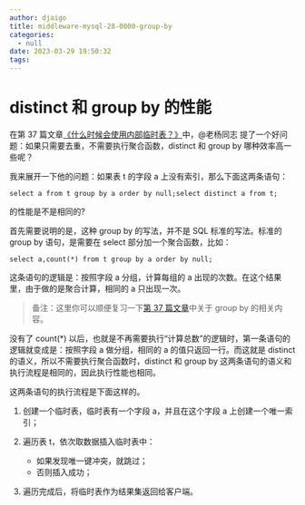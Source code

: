 ```yaml
---
author: djaigo
title: middleware-mysql-28-0000-group-by
categories:
  - null
date: 2023-03-29 19:50:32
tags:
---
```


# distinct 和 group by 的性能

在第 37 篇文章[《什么时候会使用内部临时表？》](https://time.geekbang.org/column/article/80477)中，@老杨同志 提了一个好问题：如果只需要去重，不需要执行聚合函数，distinct 和 group by 哪种效率高一些呢？

我来展开一下他的问题：如果表 t 的字段 a 上没有索引，那么下面这两条语句：

```
select a from t group by a order by null;select distinct a from t;
```

的性能是不是相同的?

首先需要说明的是，这种 group by 的写法，并不是 SQL 标准的写法。标准的 group by 语句，是需要在 select 部分加一个聚合函数，比如：

```
select a,count(*) from t group by a order by null;
```

这条语句的逻辑是：按照字段 a 分组，计算每组的 a 出现的次数。在这个结果里，由于做的是聚合计算，相同的 a 只出现一次。

> 备注：这里你可以顺便复习一下[第 37 篇文章](https://time.geekbang.org/column/article/80477)中关于 group by 的相关内容。

没有了 count(*) 以后，也就是不再需要执行“计算总数”的逻辑时，第一条语句的逻辑就变成是：按照字段 a 做分组，相同的 a 的值只返回一行。而这就是 distinct 的语义，所以不需要执行聚合函数时，distinct 和 group by 这两条语句的语义和执行流程是相同的，因此执行性能也相同。

这两条语句的执行流程是下面这样的。

1.  创建一个临时表，临时表有一个字段 a，并且在这个字段 a 上创建一个唯一索引；

2.  遍历表 t，依次取数据插入临时表中：

    *   如果发现唯一键冲突，就跳过；
    *   否则插入成功；
3.  遍历完成后，将临时表作为结果集返回给客户端。
